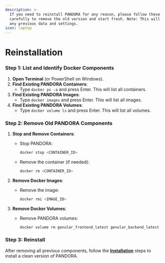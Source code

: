 ```yaml
---
description: >-
  If you need to reinstall PANDORA for any reason, please follow these steps
  carefully to remove the old version and start fresh. Note: This will delete
  any previous data and settings.
icon: laptop
---
```


# Reinstallation

### **Step 1: List and Identify Docker Components**

1. **Open Terminal** (or PowerShell on Windows).
2. **Find Existing PANDORA Containers**:
   * Type `docker ps -a` and press Enter. This will list all containers.
3. **Find Existing PANDORA Images**:
   * Type `docker images` and press Enter. This will list all images.
4. **Find Existing PANDORA Volumes**:
   * Type `docker volume ls` and press Enter. This will list all volumes.

### **Step 2: Remove Old PANDORA Components**

1. **Stop and Remove Containers**:
   *   Stop PANDORA:

       ```bash
       docker stop <CONTAINER_ID>
       ```
   *   Remove the container (if needed):

       ```bash
       docker rm <CONTAINER_ID>
       ```
2. **Remove Docker Images**:
   *   Remove the image:

       ```bash
       docker rmi <IMAGE_ID>
       ```
3. **Remove Docker Volumes**:
   *   Remove PANDORA volumes:

       ```bash
       docker volume rm genular_frontend_latest genular_backend_latest genular_data_latest
       ```

### **Step 3: Reinstall**

After removing all previous components, follow the [**Installation**](installation/) steps to install a clean version of PANDORA.
